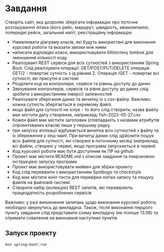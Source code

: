 # Завдання
Створіть сайт, яка дозволяє зберігати інформацію про поточне розташування
літака (його рейс, маршрут, швидкість, авіакомпанію, попередні рейси, загальний
наліт, реєстраційну інформацію


- Намалювати діаграму класів, які будуть використані для виконання курсової
  роботи та вказати звязки між ними
- написати відповідні класи, використовувати бібліотеку lombok для зменшення
  кількості коду
- Реалізуваит REST сервіси для всіх сутностей з використанням Spring Boot. Слід
  реалізувати операції: GET/POST/PUT/DELETE операція GET/2 - повертає сутність
  з ід рівним 2. Операція  /GET - повертає всі сутності, які присутні в системі
- Розділити код на контролери, сервіси та рівень доступу до даних
- Звязування контролерів, сервісів та рівня доступу до даних слід зробити з
  використанням інверсії залежностей
- Реалізувати зберігання даних та вичитку їх з csv-файлу. Важливо: кожна
  сутність зберігається в окремому файлі.
- якщо файл для сутності не існує - то його слід створити, назва файлу має
  містити дату створення, наприклад: fish-2022-05-27.csv
- Кожен файл має містити заголовки (співпадають з назвами атрибутів
  спроектованих класів) лише у першому рядку.
- при запуску аплікації відбувається вичитка всіх сутностей з файлу та їх
  збереження у хеш-мапі. При вичитці даних слід здійснити пошук всіх файлів для
  сутності, які створені в поточному місяці (наприклад, всі файли, створені у
  червні, якщо програма запускається в червні)
- Код курсової роботи має бути доступним як ПР на github
- Проект має містити README.md з описом завдання та покроковою інструкцією
  запуску програми
- Проект має використовувати мейвен для збірки проекту
- Код слід перевірити з використанням Spotbugs та checkstyle
- Код має містити юніт-тести для перевірки логіки запису та пошуку файлів на
  файловій системі
- Створити набір (колекцію) REST запитів, які перевіряють працездатність
  розроблених сервісів

Важливо: у разі виникнення запитань щодо виконання курсової роботи, необхідно
звернутись до викладача. Також, після виконання першого пункту завдання слід
представити схему викладачу (не пізніше 13.06) та отримати схвалення на
виконання наступних пунктів

## Запуск проекту
```
mvn spring-boot:run
```
